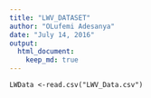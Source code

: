 ```yaml
---
title: "LWV_DATASET"
author: "OLufemi Adesanya"
date: "July 14, 2016"
output: 
  html_document:
    keep_md: true
---
```


```{r}
LWData <-read.csv("LWV_Data.csv")
```

